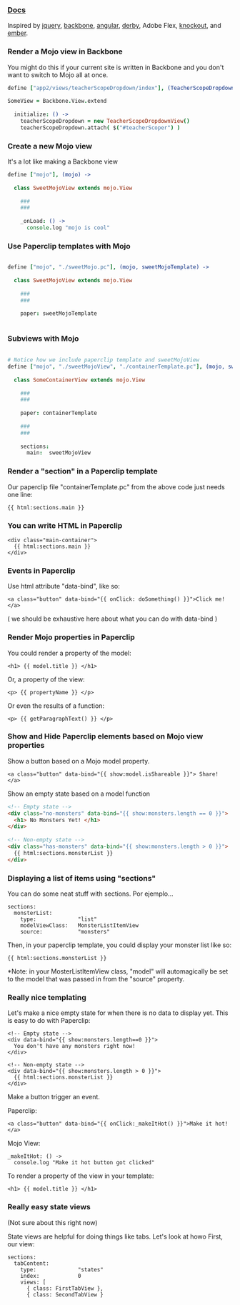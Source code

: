 ### [Docs](./docs)

Inspired by [jquery](http://jquery.com/), [backbone](http://backbonejs.org/), 
[angular](http://angularjs.org/), [derby](http://derbyjs.com/), Adobe Flex, [knockout](http://knockoutjs.com/),
and [ember](http://emberjs.com/).

### Render a Mojo view in Backbone

You might do this if your current site is written in Backbone and you don't want to switch to Mojo all at once.

```coffeescript
define ["app2/views/teacherScopeDropdown/index"], (TeacherScopeDropdownView) ->
    
SomeView = Backbone.View.extend
    
  initialize: () ->
    teacherScopeDropdown = new TeacherScopeDropdownView()
    teacherScopeDropdown.attach( $("#teacherScoper") )
```


### Create a new Mojo view
It's a lot like making a Backbone view

```coffeescript
define ["mojo"], (mojo) ->
      
  class SweetMojoView extends mojo.View
  
    ###
    ###
    
    _onLoad: () ->
      console.log "mojo is cool"
```



### Use Paperclip templates with Mojo

```coffeescript

define ["mojo", "./sweetMojo.pc"], (mojo, sweetMojoTemplate) ->
    
  class SweetMojoView extends mojo.View
      
    ###
    ###
        
    paper: sweetMojoTemplate
        
```



### Subviews with Mojo

```coffeescript
  
# Notice how we include paperclip template and sweetMojoView
define ["mojo", "./sweetMojoView", "./containerTemplate.pc"], (mojo, sweetMojoView, containerTemplate) ->
    
  class SomeContainerView extends mojo.View
      
    ###
    ###
        
    paper: containerTemplate
        
    ###
    ###
        
    sections: 
      main:  sweetMojoView
```
    
    
    
### Render a "section" in a Paperclip template
Our paperclip file "containerTemplate.pc" from the above code just needs one line:

    {{ html:sections.main }}
    
    
    
### You can write HTML in Paperclip

    <div class="main-container">
      {{ html:sections.main }}
    </div>



### Events in Paperclip
Use html attribute "data-bind", like so:

    <a class="button" data-bind="{{ onClick: doSomething() }}">Click me!</a>
    
( we should be exhaustive here about what you can do with data-bind ) 



### Render Mojo properties in Paperclip

You could render a property of the model:

    <h1> {{ model.title }} </h1>
    
Or, a property of the view:
  
    <p> {{ propertyName }} </p>
    
Or even the results of a function:

    <p> {{ getParagraphText() }} </p>



### Show and Hide Paperclip elements based on Mojo view properties

Show a button based on a Mojo model property. 

    <a class="button" data-bind="{{ show:model.isShareable }}"> Share! </a>

Show an empty state based on a model function

```html
<!-- Empty state -->
<div class="no-monsters" data-bind="{{ show:monsters.length == 0 }}">
  <h1> No Monsters Yet! </h1>
</div>
    
<!-- Non-empty state -->
<div class="has-monsters" data-bind="{{ show:monsters.length > 0 }}">
  {{ html:sections.monsterList }}
</div>
```

### Displaying a list of items using "sections"

You can do some neat stuff with sections.  Por ejemplo...

    sections:
      monsterList:
        type:             "list"
        modelViewClass:   MonsterListItemView
        source:           "monsters"



Then, in your paperclip template, you could display your monster list like so:

    {{ html:sections.monsterList }}
    
*Note:  in your MosterListItemView class, "model" will automagically be set to the model that was passed in from the "source" property.
    
    
    
### Really nice templating

Let's make a nice empty state for when there is no data to display yet.  This is easy to do with Paperclip:

    <!-- Empty state -->
    <div data-bind="{{ show:monsters.length==0 }}">
      You don't have any monsters right now!
    </div>

    <!-- Non-empty state -->
    <div data-bind="{{ show:monsters.length > 0 }}">
      {{ html:sections.monsterList }}
    </div>


Make a button trigger an event.  

Paperclip:

    <a class="button" data-bind="{{ onClick:_makeItHot() }}">Make it hot!</a>

Mojo View:

    _makeItHot: () ->
      console.log "Make it hot button got clicked"
      
To render a property of the view in your template:

    <h1> {{ model.title }} </h1>
      

### Really easy state views

(Not sure about this right now)

State views are helpful for doing things like tabs.  Let's look at howo
First, our view:

    sections:
      tabContent:
        type:             "states"
        index:            0
        views: [
          { class: FirstTabView },
          { class: SecondTabView }
